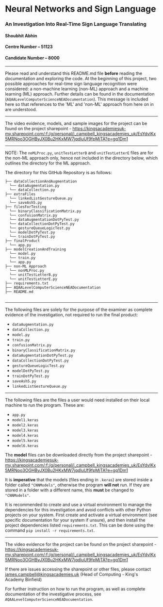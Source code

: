 # Neural Networks and Sign Language
### An Investigation Into Real-Time Sign Language Translating

#### Shoubhit Abhin
#### Centre Number – 51123
#### Candidate Number – 8000

---

Please read and understand this README.md file **before** reading the documentation and exploring the code.
At the beginning of this project, two possible approaches for real-time sign language recognition were considered: a non-machine learning (non-ML) approach and a machine learning (ML) approach. Further details can be found in the documentation (```AQAALevelComputerScienceNEADocumentation```). This message is included here so that references to the 'ML' and 'non-ML' approach from here on in are understood.

---

The video evidence, models, and sample images for the project can be found on the project sharepoint - https://kingsacademiesuk-my.sharepoint.com/:f:/g/personal/j_campbell_kingsacademies_uk/EsYdvlKx5MRNoo3OGHByJX0Bu2HKxMW7jqdluUf9fpMjTA?e=gq1Dm1

---
NOTE: The ```noMLProc.py```, ```unitTestLetterB``` and ```unitTestLetterE``` files are for the non-ML approach only, hence not included in the directory below, which outlines the directory for the ML approach.

The directory for this GitHub Repository is as follows:
```
├── dataCollectionAndAugmentation
  └── dataAugmentation.py
  └── dataCollection.py
├── extraFiles
  └── linkedListGestureQueue.py
  └── saveAsh5.py
├── filesForTesting
  └── binaryClassificationMatrix.py
  └── confusionMatrix.py
  └── dataAugmentationDotPyTest.py
  └── dataCollectionDotPyTest.py
  └── gestureQueueLogicTest.py
  └── modelDotPyTest.py
  └── trainDotPyTest.py
├── finalProduct
  └── app.py
├── modelCreationAndTraining
  └── model.py
  └── train.py 
  └── app.py
├── non-ML Approach
  └── nonMLProc.py
  └── unitTestLetterB.py
  └── unitTestLetterE.py
├── requirements.txt
├── AQAALevelComputerScienceNEADocumentation
├── README.md
  
```

---

The following files are solely for the purpose of the examiner as complete evidence of the investigation, not required to run the final product:
* ```dataAugmentation.py```
* ```dataCollection.py```
* ```model.py```
* ```train.py```
* ```confusionMatrix.py```
* ```binaryClassificationMatrix.py```
* ```dataAugmentationDotPyTest.py```
* ```dataCollectionDotPyTest.py```
* ```gestureQueueLogicTest.py```
* ```modelDotPyTest.py```
* ```trainDotPyTest.py```
* ```saveAsh5.py```
* ```linkedListGestureQueue.py```

---

The following files are the files a user would need installed on their local machine to run the program. These are:
* ```app.py```
* ```model1.keras```
* ```model2.keras```
* ```model3.keras```
* ```model4.keras```
* ```model5.keras```
* ```model6.keras```

The **model** files can be downloaded directly from the project sharepoint - https://kingsacademiesuk-my.sharepoint.com/:f:/g/personal/j_campbell_kingsacademies_uk/EsYdvlKx5MRNoo3OGHByJX0Bu2HKxMW7jqdluUf9fpMjTA?e=gq1Dm1

It is **imperative** that the models (files ending in ```.keras```) are stored inside a folder called ```"CNNModels"```, otherwise the program **will not** run. If they are stored in a folder with a different name, this **must** be changed to ```"CNNModels"```. 

It is recommended to create and use a virtual environment to manage the dependencies for this investigation and avoid conflicts with other Python projects on your system. First create and activate a virtual environment (see specific documentation for your system if unsure), and then install the project dependencies listed ```requirements.txt```. This can be done using the command ```pip install -r requirements.txt```.

---

The video evidence for the project can be found on the project sharepoint - https://kingsacademiesuk-my.sharepoint.com/:f:/g/personal/j_campbell_kingsacademies_uk/EsYdvlKx5MRNoo3OGHByJX0Bu2HKxMW7jqdluUf9fpMjTA?e=gq1Dm1

If there are issues accessing the sharepoint or other files, please contact james.campbell@kingsacademies.uk (Head of Computing - King's Academy Binfield)

For further instruction on how to run the program, as well as complete documentation of the investigative process, see ```AQAALevelComputerScienceNEADocumentation```.



